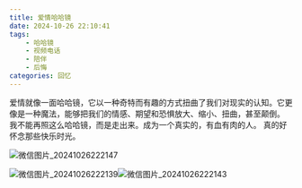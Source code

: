 ```yaml
---
title: 爱情哈哈镜
date: 2024-10-26 22:10:41
tags: 
    - 哈哈镜
    - 视频电话
    - 陪伴
    - 后悔
categories: 回忆
---
```

爱情就像一面哈哈镜，它以一种奇特而有趣的方式扭曲了我们对现实的认知。它更像是一种魔法，能够把我们的情感、期望和恐惧放大、缩小、扭曲，甚至颠倒。
我不能再照这么哈哈镜，而是走出来。成为一个真实的，有血有肉的人。
真的好怀念那些快乐时光。

![微信图片_20241026222147](https://gmoonlight.oss-cn-chengdu.aliyuncs.com/img/202410262228550.jpg)

![微信图片_20241026222139](https://gmoonlight.oss-cn-chengdu.aliyuncs.com/img/202410262228256.jpg)![微信图片_20241026222143](https://gmoonlight.oss-cn-chengdu.aliyuncs.com/img/202410262228623.jpg)